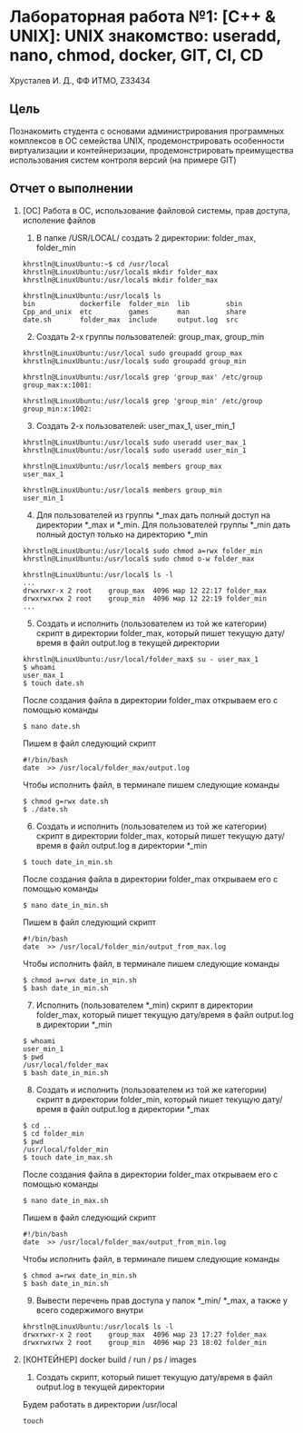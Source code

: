 # Лабораторная работа №1: [C++ & UNIX]: UNIX знакомство: useradd, nano, chmod, docker, GIT, CI, CD #
Хрусталев И. Д., ФФ ИТМО, Z33434

## Цель
Познакомить студента с основами администрирования программных комплексов в ОС
семейства UNIX, продемонстрировать особенности виртуализации и контейнеризации,
продемонстрировать преимущества использования систем контроля версий (на
примере GIT)

## Отчет о выполнении

1. [ОС] Работа в ОС, использование файловой системы, прав доступа, исполение файлов

    1. В папке /USR/LOCAL/ создать 2 директории: folder_max, folder_min
    ```
    khrstln@LinuxUbuntu:~$ cd /usr/local
    khrstln@LinuxUbuntu:/usr/local$ mkdir folder_max
    khrstln@LinuxUbuntu:/usr/local$ mkdir folder_max
    
    khrstln@LinuxUbuntu:/usr/local$ ls
    bin           dockerfile  folder_min  lib         sbin
    Cpp_and_unix  etc         games       man         share
    date.sh       folder_max  include     output.log  src
    ```
    
    
    2. Создать 2-х группы пользователей: group_max, group_min
    ```
    khrstln@LinuxUbuntu:/usr/local sudo groupadd group_max
    khrstln@LinuxUbuntu:/usr/local$ sudo groupadd group_min
    
    khrstln@LinuxUbuntu:/usr/local$ grep 'group_max' /etc/group
    group_max:x:1001:
    
    khrstln@LinuxUbuntu:/usr/local$ grep 'group_min' /etc/group
    group_min:x:1002:
    ```
    3. Создать 2-х пользователей: user_max_1, user_min_1
    ```
    khrstln@LinuxUbuntu:/usr/local$ sudo useradd user_max_1
    khrstln@LinuxUbuntu:/usr/local$ sudo useradd user_min_1
    
    khrstln@LinuxUbuntu:/usr/local$ members group_max
    user_max_1
    
    khrstln@LinuxUbuntu:/usr/local$ members group_min
    user_min_1
    ```
    4. Для пользователей из группы *_max дать полный доступ на директории *_max и *_min. Для пользователей группы *_min дать полный доступ только на директорию *_min
    ```
    khrstln@LinuxUbuntu:/usr/local$ sudo chmod a=rwx folder_min
    khrstln@LinuxUbuntu:/usr/local$ sudo chmod o-w folder_max
    
    khrstln@LinuxUbuntu:/usr/local$ ls -l
    ...
    drwxrwxr-x 2 root    group_max  4096 мар 12 22:17 folder_max
    drwxrwxrwx 2 root    group_min  4096 мар 12 22:19 folder_min
    ...
    ```


    5. Создать и исполнить (пользователем из той же категории) скрипт в директории folder_max, который пишет текущую дату/время в файл output.log в текущей директории
    ```
    khrstln@LinuxUbuntu:/usr/local/folder_max$ su - user_max_1
    $ whoami
    user_max_1
    $ touch date.sh
    ```
    
    После создания файла в директории folder_max открываем его с помощью команды 
    ```
    $ nano date.sh
    ```
    
    Пишем в файл следующий скрипт
    ```
    #!/bin/bash
    date  >> /usr/local/folder_max/output.log
    ```
    
      Чтобы исполнить файл, в терминале пишем следующие команды
    ```
    $ chmod g=rwx date.sh
    $ ./date.sh
    ```

    6. Создать и исполнить (пользователем из той же категории) скрипт в директории folder_max, который пишет текущую дату/время в файл output.log в директории *_min
    ```
    $ touch date_in_min.sh
    ```
    
    После создания файла в директории folder_max открываем его с помощью команды 
    ```
    $ nano date_in_min.sh
    ```
    
    Пишем в файл следующий скрипт
    ```
    #!/bin/bash
    date  >> /usr/local/folder_min/output_from_max.log
    ```
    
    Чтобы исполнить файл, в терминале пишем следующие команды
    ```
    $ chmod a=rwx date_in_min.sh
    $ bash date_in_min.sh
    ```


    7. Исполнить (пользователем *_min) скрипт в директории folder_max, который пишет текущую дату/время в файл output.log в директории *_min
    ```
    $ whoami
    user_min_1
    $ pwd
    /usr/local/folder_max
    $ bash date_in_min.sh
    ```


    8. Создать и исполнить (пользователем из той же категории) скрипт в директории folder_min, который пишет текущую дату/время в файл output.log в директории *_max
    ```
    $ cd ..
    $ cd folder_min
    $ pwd
    /usr/local/folder_min
    $ touch date_in_max.sh
    ```
    
    После создания файла в директории folder_max открываем его с помощью команды 
    ```
    $ nano date_in_max.sh
    ```
    
    Пишем в файл следующий скрипт
    ```
    #!/bin/bash
    date  >> /usr/local/folder_max/output_from_min.log
    ```
    
    Чтобы исполнить файл, в терминале пишем следующие команды
    ```
    $ chmod a=rwx date_in_min.sh
    $ bash date_in_min.sh
    ```
    


    9. Вывести перечень прав доступа у папок *_min/ *_max, а также у всего содержимого внутри
    ```
    khrstln@LinuxUbuntu:/usr/local$ ls -l
    drwxrwxr-x 2 root    group_max  4096 мар 23 17:27 folder_max
    drwxrwxrwx 2 root    group_min  4096 мар 23 18:02 folder_min
    ```

2. [КОНТЕЙНЕР] docker build / run / ps / images
    1. Создать скрипт, который пишет текущую дату/время в файл output.log в текущей директории
    
    Будем работать в директории /usr/local
    ```
    touch
    ````
    
